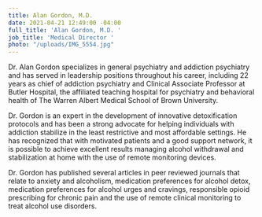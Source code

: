 ```yaml
---
title: Alan Gordon, M.D.
date: 2021-04-21 12:49:00 -04:00
full_title: 'Alan Gordon, M.D. '
job_title: 'Medical Director '
photo: "/uploads/IMG_5554.jpg"
---
```


Dr. Alan Gordon specializes in general psychiatry and addiction psychiatry and has served in leadership positions throughout his career, including 22 years as chief of addiction psychiatry and Clinical Associate Professor at Butler Hospital, the affiliated teaching hospital for psychiatry and behavioral health of The Warren Albert Medical School of Brown University.  

Dr. Gordon is an expert in the development of innovative detoxification protocols and has been a strong advocate for helping individuals with addiction stabilize in the least restrictive and most affordable settings.  He has recognized that with motivated patients and a good support network, it is possible to achieve excellent results managing alcohol withdrawal and stabilization at home with the use of remote monitoring devices.

Dr. Gordon has published several articles in peer reviewed journals that relate to anxiety and alcoholism, medication preferences for alcohol detox, medication preferences for alcohol urges and cravings, responsible opioid prescribing for chronic pain and the use of remote clinical monitoring to treat alcohol use disorders. 
